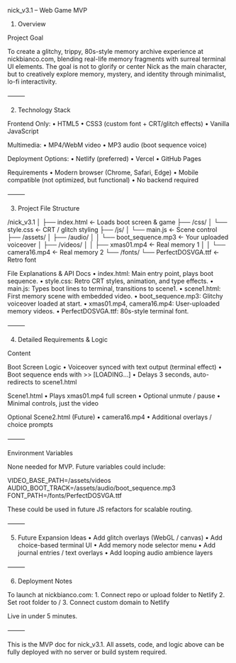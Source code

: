 nick_v3.1 – Web Game MVP

1. Overview

Project Goal

To create a glitchy, trippy, 80s-style memory archive experience at nickbianco.com, blending real-life memory fragments with surreal terminal UI elements. The goal is not to glorify or center Nick as the main character, but to creatively explore memory, mystery, and identity through minimalist, lo-fi interactivity.

⸻

2. Technology Stack

Frontend Only:
	•	HTML5
	•	CSS3 (custom font + CRT/glitch effects)
	•	Vanilla JavaScript

Multimedia:
	•	MP4/WebM video
	•	MP3 audio (boot sequence voice)

Deployment Options:
	•	Netlify (preferred)
	•	Vercel
	•	GitHub Pages

Requirements
	•	Modern browser (Chrome, Safari, Edge)
	•	Mobile compatible (not optimized, but functional)
	•	No backend required

⸻

3. Project File Structure

/nick_v3.1
│
├── index.html                 ← Loads boot screen & game
├── /css/
│   └── style.css              ← CRT / glitch styling
├── /js/
│   └── main.js                ← Scene control
├── /assets/
│   ├── /audio/
│   │   └── boot_sequence.mp3  ← Your uploaded voiceover
│   ├── /videos/
│   │   ├── xmas01.mp4         ← Real memory 1
│   │   └── camera16.mp4       ← Real memory 2
└── /fonts/
    └── PerfectDOSVGA.ttf      ← Retro font

File Explanations & API Docs
	•	index.html: Main entry point, plays boot sequence.
	•	style.css: Retro CRT styles, animation, and type effects.
	•	main.js: Types boot lines to terminal, transitions to scene1.
	•	scene1.html: First memory scene with embedded video.
	•	boot_sequence.mp3: Glitchy voiceover loaded at start.
	•	xmas01.mp4, camera16.mp4: User-uploaded memory videos.
	•	PerfectDOSVGA.ttf: 80s-style terminal font.

⸻

4. Detailed Requirements & Logic

Content

Boot Screen Logic
	•	Voiceover synced with text output (terminal effect)
	•	Boot sequence ends with >> [LOADING…]
	•	Delays 3 seconds, auto-redirects to scene1.html

Scene1.html
	•	Plays xmas01.mp4 full screen
	•	Optional unmute / pause
	•	Minimal controls, just the video

Optional Scene2.html (Future)
	•	camera16.mp4
	•	Additional overlays / choice prompts

⸻

Environment Variables

None needed for MVP. Future variables could include:

VIDEO_BASE_PATH=/assets/videos
AUDIO_BOOT_TRACK=/assets/audio/boot_sequence.mp3
FONT_PATH=/fonts/PerfectDOSVGA.ttf

These could be used in future JS refactors for scalable routing.

⸻

5. Future Expansion Ideas
	•	Add glitch overlays (WebGL / canvas)
	•	Add choice-based terminal UI
	•	Add memory node selector menu
	•	Add journal entries / text overlays
	•	Add looping audio ambience layers

⸻

6. Deployment Notes

To launch at nickbianco.com:
	1.	Connect repo or upload folder to Netlify
	2.	Set root folder to /
	3.	Connect custom domain to Netlify

Live in under 5 minutes.

⸻

This is the MVP doc for nick_v3.1. All assets, code, and logic above can be fully deployed with no server or build system required.